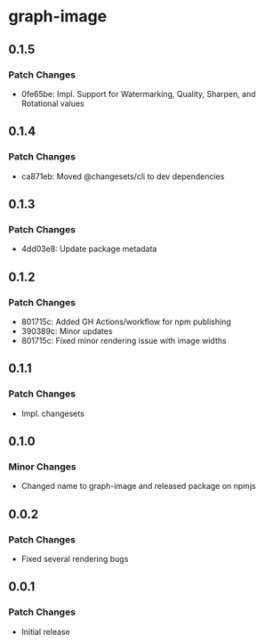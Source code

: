 # graph-image

## 0.1.5

### Patch Changes

- 0fe65be: Impl. Support for Watermarking, Quality, Sharpen, and Rotational values

## 0.1.4

### Patch Changes

- ca871eb: Moved @changesets/cli to dev dependencies

## 0.1.3

### Patch Changes

- 4dd03e8: Update package metadata

## 0.1.2

### Patch Changes

- 801715c: Added GH Actions/workflow for npm publishing
- 390389c: Minor updates
- 801715c: Fixed minor rendering issue with image widths

## 0.1.1

### Patch Changes

- Impl. changesets

## 0.1.0

### Minor Changes

- Changed name to graph-image and released package on npmjs

## 0.0.2

### Patch Changes

- Fixed several rendering bugs

## 0.0.1

### Patch Changes

- Initial release

